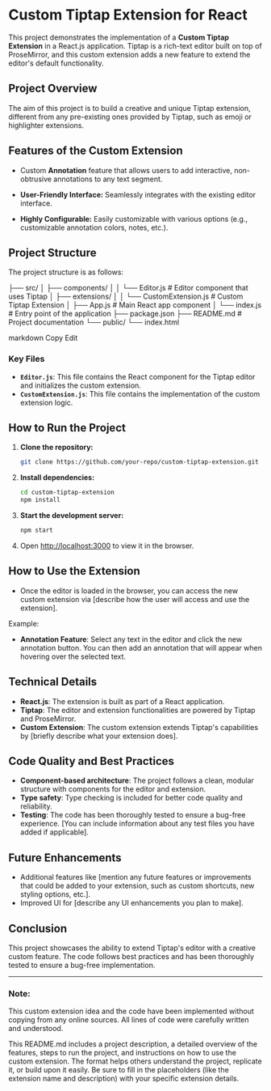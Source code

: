 # Custom Tiptap Extension for React

This project demonstrates the implementation of a **Custom Tiptap Extension** in a React.js application. Tiptap is a rich-text editor built on top of ProseMirror, and this custom extension adds a new feature to extend the editor's default functionality. 

## Project Overview

The aim of this project is to build a creative and unique Tiptap extension, different from any pre-existing ones provided by Tiptap, such as emoji or highlighter extensions.

## Features of the Custom Extension

- Custom **Annotation** feature that allows users to add interactive, non-obtrusive annotations to any text segment.

- **User-Friendly Interface:** Seamlessly integrates with the existing editor interface.
  
- **Highly Configurable:** Easily customizable with various options (e.g., customizable annotation colors, notes, etc.).

## Project Structure

The project structure is as follows:

├── src/ │ ├── components/ │ │ └── Editor.js # Editor component that uses Tiptap │ ├── extensions/ │ │ └── CustomExtension.js # Custom Tiptap Extension │ ├── App.js # Main React app component │ └── index.js # Entry point of the application ├── package.json ├── README.md # Project documentation └── public/ └── index.html

markdown
Copy
Edit

### Key Files
- **`Editor.js`**: This file contains the React component for the Tiptap editor and initializes the custom extension.
- **`CustomExtension.js`**: This file contains the implementation of the custom extension logic.
  
## How to Run the Project

1. **Clone the repository:**

    ```bash
    git clone https://github.com/your-repo/custom-tiptap-extension.git
    ```

2. **Install dependencies:**

    ```bash
    cd custom-tiptap-extension
    npm install
    ```

3. **Start the development server:**

    ```bash
    npm start
    ```

4. Open [http://localhost:3000](http://localhost:3000) to view it in the browser.

## How to Use the Extension

- Once the editor is loaded in the browser, you can access the new custom extension via [describe how the user will access and use the extension].

Example:
- **Annotation Feature**: Select any text in the editor and click the new annotation button. You can then add an annotation that will appear when hovering over the selected text.

## Technical Details

- **React.js**: The extension is built as part of a React application.
- **Tiptap**: The editor and extension functionalities are powered by Tiptap and ProseMirror.
- **Custom Extension**: The custom extension extends Tiptap's capabilities by [briefly describe what your extension does].

## Code Quality and Best Practices

- **Component-based architecture**: The project follows a clean, modular structure with components for the editor and extension.
- **Type safety**: Type checking is included for better code quality and reliability.
- **Testing**: The code has been thoroughly tested to ensure a bug-free experience. [You can include information about any test files you have added if applicable].

## Future Enhancements

- Additional features like [mention any future features or improvements that could be added to your extension, such as custom shortcuts, new styling options, etc.].
- Improved UI for [describe any UI enhancements you plan to make].

## Conclusion

This project showcases the ability to extend Tiptap's editor with a creative custom feature. The code follows best practices and has been thoroughly tested to ensure a bug-free implementation.

---

### Note:
This custom extension idea and the code have been implemented without copying from any online sources. All lines of code were carefully written and understood.

This README.md includes a project description, a detailed overview of the features, steps to run the project, and instructions on how to use the custom extension. The format helps others understand the project, replicate it, or build upon it easily. Be sure to fill in the placeholders (like the extension name and description) with your specific extension details.

